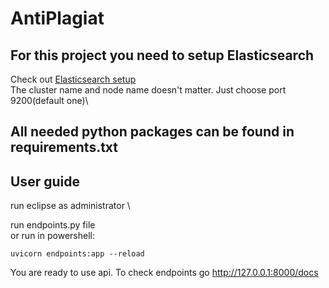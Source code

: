 # AntiPlagiat

## For this project you need to setup Elasticsearch
Check out [Elasticsearch setup](https://www.elastic.co/guide/en/elasticsearch/reference/current/install-elasticsearch.html) \
The cluster name and node name doesn't matter. Just choose port 9200(default one)\

## All needed python packages can be found in requirements.txt

## User guide
run eclipse as administrator \

run endpoints.py file \
or run in powershell:
```
uvicorn endpoints:app --reload
```

You are ready to use api. To check endpoints go http://127.0.0.1:8000/docs
